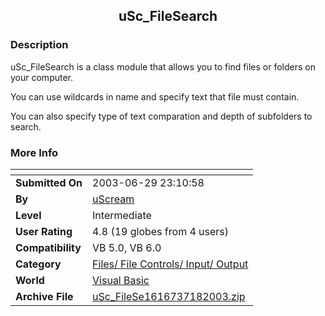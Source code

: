 ﻿<div align="center">

## uSc\_FileSearch


</div>

### Description

uSc_FileSearch is a class module that allows you to find files or folders on your computer.

You can use wildcards in name and specify text that file must contain.

You can also specify type of text comparation and depth of subfolders to search.
 
### More Info
 


<span>             |<span>
---                |---
**Submitted On**   |2003-06-29 23:10:58
**By**             |[uScream](https://github.com/Planet-Source-Code/PSCIndex/blob/master/ByAuthor/uscream.md)
**Level**          |Intermediate
**User Rating**    |4.8 (19 globes from 4 users)
**Compatibility**  |VB 5\.0, VB 6\.0
**Category**       |[Files/ File Controls/ Input/ Output](https://github.com/Planet-Source-Code/PSCIndex/blob/master/ByCategory/files-file-controls-input-output__1-3.md)
**World**          |[Visual Basic](https://github.com/Planet-Source-Code/PSCIndex/blob/master/ByWorld/visual-basic.md)
**Archive File**   |[uSc\_FileSe1616737182003\.zip](https://github.com/Planet-Source-Code/uscream-usc-filesearch__1-46998/archive/master.zip)








